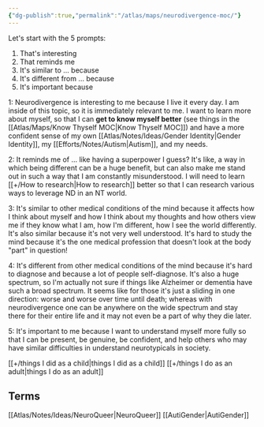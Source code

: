 ```yaml
---
{"dg-publish":true,"permalink":"/atlas/maps/neurodivergence-moc/"}
---
```



Let's start with the 5 prompts:
1.  That's interesting
2.  That reminds me
3.  It's similar to ... because
4.  It's different from ... because
5.  It's important because

1: Neurodivergence is interesting to me because I live it every day. I am inside of this topic, so it is immediately relevant to me. I want to learn more about myself, so that I can **get to know myself better** (see things in the [[Atlas/Maps/Know Thyself MOC\|Know Thyself MOC]]) and have a more confident sense of my own [[Atlas/Notes/Ideas/Gender Identity\|Gender Identity]], my [[Efforts/Notes/Autism\|Autism]], and my needs.

2: It reminds me of ... like having a superpower I guess? It's like, a way in which being different can be a huge benefit, but can also make me stand out in such a way that I am constantly misunderstood. I will need to learn [[+/How to research\|How to research]] better so that I can research various ways to leverage ND in an NT world.

3: It's similar to other medical conditions of the mind because it affects how I think about myself and how I think about my thoughts and how others view me if they know what I am, how I'm different, how I see the world differently. It's also similar because it's not very well understood. It's hard to study the mind because it's the one medical profession that doesn't look at the body "part" in question!

4: It's different from other medical conditions of the mind because it's hard to diagnose and because a lot of people self-diagnose. It's also a huge spectrum, so I'm actually not sure if things like Alzheimer or dementia  have such a broad spectrum. It seems like for those it's just a sliding in one direction: worse and worse over time until death; whereas with neurodivergence one can be anywhere on the wide spectrum and stay there for their entire life and it may not even be a part of why they die later. 

5: It's important to me because I want to understand myself more fully so that I can be present, be genuine, be confident, and help others who may have similar difficulties in understand neurotypicals in society.

[[+/things I did as a child\|things I did as a child]]
[[+/things I do as an adult\|things I do as an adult]]

## Terms
[[Atlas/Notes/Ideas/NeuroQueer\|NeuroQueer]]
[[AutiGender\|AutiGender]]